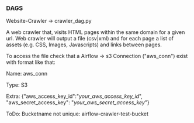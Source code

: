 ### DAGS

Website-Crawler -> crawler_dag.py

A web crawler that, visits HTML pages within the same domain for a given url.
Web crawler will output a file (csv|xml) and for each page a list of assets (e.g. CSS, Images, Javascripts) and links between pages.

To access the file check that a Airflow -> s3 Connection ("aws_conn") exist with format like that: 

Name: aws_conn

Type: S3

Extra: {"aws_access_key_id":"_your_aws_access_key_id_", "aws_secret_access_key": "_your_aws_secret_access_key_"}

ToDo:
Bucketname not unique: airflow-crawler-test-bucket